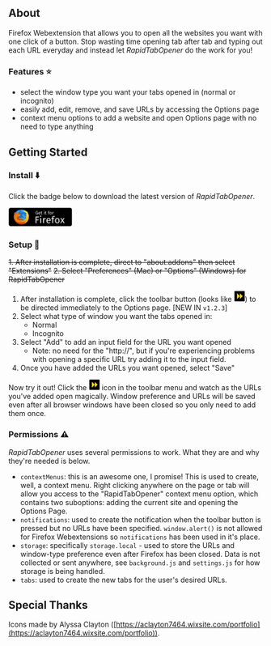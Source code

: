 ## About

Firefox Webextension that allows you to open all the websites you want with one click of a button. Stop wasting time opening tab after tab and typing out each URL everyday and instead let *RapidTabOpener* do the work for you!

### Features :star:

- select the window type you want your tabs opened in (normal or incognito)
- easily add, edit, remove, and save URLs by accessing the Options page
- context menu options to add a website and open Options page with no need to type anything

## Getting Started

### Install :arrow_down:

Click the badge below to download the latest version of *RapidTabOpener*.

<p align="left">
  <a href="https://addons.mozilla.org/en-US/firefox/addon/rapidtabopener/">
    <img src="https://raw.githubusercontent.com/cedricium/RapidTabOpener/settings-page/res/ff_badge.png" width="25%"/>
  </a>
</p>

### Setup  :nut_and_bolt:

~~1. After installation is complete, direct to "about:addons" then select "Extensions"~~
~~2. Select "Preferences" (Mac) or "Options" (Windows) for RapidTabOpener~~
1. After installation is complete, click the toolbar button (looks like <img src="https://raw.githubusercontent.com/cedricium/RapidTabOpener/master/icons/icon_action.png" width="22" height="22" alt="tabs icon" />) to be directed immediately to the Options page. [NEW IN `v1.2.3`]
2. Select what type of window you want the tabs opened in:
    - Normal
    - Incognito
3. Select "Add" to add an input field for the URL you want opened
    - Note: no need for the "http://", but if you're experiencing problems with opening a specific URL try adding it to the input field.
4. Once you have added the URLs you want opened, select "Save"

Now try it out! Click the <img src="https://raw.githubusercontent.com/cedricium/RapidTabOpener/master/icons/icon_action.png" width="22" height="22" alt="tabs icon" /> icon in the toolbar menu and watch as the URLs you've added open magically. Window preference and URLs will be saved even after all browser windows have been closed so you only need to add them once.

### Permissions :warning:

*RapidTabOpener* uses several permissions to work. What they are and why they're needed is below.

- `contextMenus`: this is an awesome one, I promise! This is used to create, well, a context menu. Right clicking anywhere on the page or tab will allow you access to the "RapidTabOpener" context menu option, which contains two suboptions: adding the current site and opening the Options Page.
- `notifications`: used to create the notification when the toolbar button is pressed but no URLs have been specified. `window.alert()` is not allowed for Firefox Webextensions so `notifications` has been used in it's place.
- `storage`: specifically `storage.local` - used to store the URLs and window-type preference even after Firefox has been closed. Data is not collected or sent anywhere, see `background.js` and `settings.js` for how storage is being handled.
- `tabs`: used to create the new tabs for the user's desired URLs.

## Special Thanks
Icons made by Alyssa Clayton ([https://aclayton7464.wixsite.com/portfolio](https://aclayton7464.wixsite.com/portfolio)).
